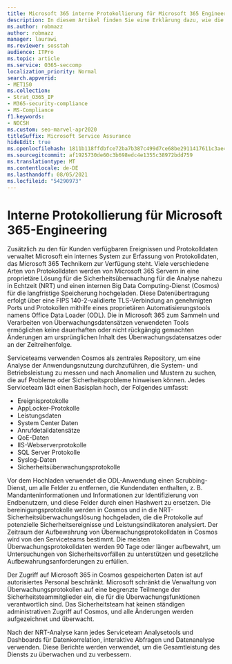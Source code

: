 ```yaml
---
title: Microsoft 365 interne Protokollierung für Microsoft 365 Engineering
description: In diesem Artikel finden Sie eine Erklärung dazu, wie die interne Protokollierung für Microsoft 365 Engineering-Teams funktioniert.
ms.author: robmazz
author: robmazz
manager: laurawi
ms.reviewer: sosstah
audience: ITPro
ms.topic: article
ms.service: O365-seccomp
localization_priority: Normal
search.appverid:
- MET150
ms.collection:
- Strat_O365_IP
- M365-security-compliance
- MS-Compliance
f1.keywords:
- NOCSH
ms.custom: seo-marvel-apr2020
titleSuffix: Microsoft Service Assurance
hideEdit: true
ms.openlocfilehash: 1811b118ffdbfce72ba7b387c499d7ce68be2911417611c3ae4fa39624511daf
ms.sourcegitcommit: af1925730de60c3b698edc4e1355c38972bdd759
ms.translationtype: MT
ms.contentlocale: de-DE
ms.lasthandoff: 08/05/2021
ms.locfileid: "54290973"
---
```

# <a name="internal-logging-for-microsoft-365-engineering"></a>Interne Protokollierung für Microsoft 365-Engineering

Zusätzlich zu den für Kunden verfügbaren Ereignissen und Protokolldaten verwaltet Microsoft ein internes System zur Erfassung von Protokolldaten, das Microsoft 365 Technikern zur Verfügung steht. Viele verschiedene Arten von Protokolldaten werden von Microsoft 365 Servern in eine proprietäre Lösung für die Sicherheitsüberwachung für die Analyse nahezu in Echtzeit (NRT) und einen internen Big Data Computing-Dienst (Cosmos) für die langfristige Speicherung hochgeladen. Diese Datenübertragung erfolgt über eine FIPS 140-2-validierte TLS-Verbindung an genehmigten Ports und Protokollen mithilfe eines proprietären Automatisierungstools namens Office Data Loader (ODL). Die in Microsoft 365 zum Sammeln und Verarbeiten von Überwachungsdatensätzen verwendeten Tools ermöglichen keine dauerhaften oder nicht rückgängig gemachten Änderungen am ursprünglichen Inhalt des Überwachungsdatensatzes oder an der Zeitreihenfolge.

Serviceteams verwenden Cosmos als zentrales Repository, um eine Analyse der Anwendungsnutzung durchzuführen, die System- und Betriebsleistung zu messen und nach Anomalien und Mustern zu suchen, die auf Probleme oder Sicherheitsprobleme hinweisen können. Jedes Serviceteam lädt einen Basisplan hoch, der Folgendes umfasst:

- Ereignisprotokolle
- AppLocker-Protokolle
- Leistungsdaten
- System Center Daten
- Anrufdetaildatensätze
- QoE-Daten
- IIS-Webserverprotokolle
- SQL Server Protokolle
- Syslog-Daten
- Sicherheitsüberwachungsprotokolle

Vor dem Hochladen verwendet die ODL-Anwendung einen Scrubbing-Dienst, um alle Felder zu entfernen, die Kundendaten enthalten, z. B. Mandanteninformationen und Informationen zur Identifizierung von Endbenutzern, und diese Felder durch einen Hashwert zu ersetzen. Die bereinigungsprotokolle werden in Cosmos und in die NRT-Sicherheitsüberwachungslösung hochgeladen, die die Protokolle auf potenzielle Sicherheitsereignisse und Leistungsindikatoren analysiert. Der Zeitraum der Aufbewahrung von Überwachungsprotokolldaten in Cosmos wird von den Serviceteams bestimmt. Die meisten Überwachungsprotokolldaten werden 90 Tage oder länger aufbewahrt, um Untersuchungen von Sicherheitsvorfällen zu unterstützen und gesetzliche Aufbewahrungsanforderungen zu erfüllen.

Der Zugriff auf Microsoft 365 in Cosmos gespeicherten Daten ist auf autorisiertes Personal beschränkt. Microsoft schränkt die Verwaltung von Überwachungsprotokollen auf eine begrenzte Teilmenge der Sicherheitsteammitglieder ein, die für die Überwachungsfunktionen verantwortlich sind. Das Sicherheitsteam hat keinen ständigen administrativen Zugriff auf Cosmos, und alle Änderungen werden aufgezeichnet und überwacht.

Nach der NRT-Analyse kann jedes Serviceteam Analysetools und Dashboards für Datenkorrelation, interaktive Abfragen und Datenanalyse verwenden. Diese Berichte werden verwendet, um die Gesamtleistung des Diensts zu überwachen und zu verbessern.
